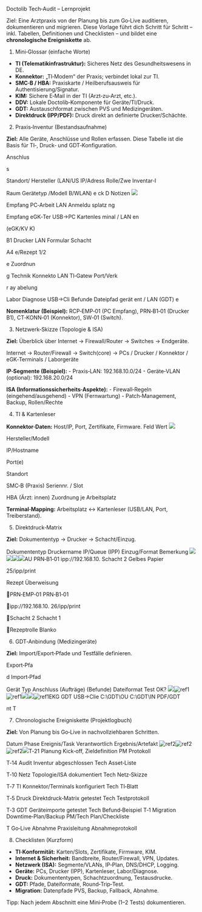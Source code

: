 ﻿Doctolib Tech‑Audit – Lernprojekt 

Ziel: Eine Arztpraxis von der Planung bis zum Go‑Live auditieren, dokumentieren und migrieren. Diese Vorlage führt dich Schritt für Schritt – inkl. Tabellen, Definitionen und Checklisten – und bildet eine **chronologische Ereigniskette** ab. 

1) Mini‑Glossar (einfache Worte) 
- **TI (Telematikinfrastruktur):** Sicheres Netz des Gesundheitswesens in DE. 
- **Konnektor:** „TI‑Modem“ der Praxis; verbindet lokal zur TI. 
- **SMC**‑**B / HBA:** Praxiskarte / Heilberufsausweis für Authentisierung/Signatur. 
- **KIM:** Sichere E‑Mail in der TI (Arzt‑zu‑Arzt, etc.). 
- **DDV:** Lokale Doctolib‑Komponente für Geräte/TI/Druck. 
- **GDT:** Austauschformat zwischen PVS und Medizingeräten. 
- **Direktdruck (IPP/PDF):** Druck direkt an definierte Drucker/Schächte. 
2) Praxis‑Inventur (Bestandsaufnahme) 

**Ziel:** Alle Geräte, Anschlüsse und Rollen erfassen. Diese Tabelle ist die Basis für TI‑, Druck‑ und GDT‑Konfiguration. 

Anschlus

s 

Standort/ Hersteller (LAN/US IP/Adress Rolle/Zwe Inventar‑I

Raum  Gerätetyp  /Modell  B/WLAN)  e  ck  D  Notizen ![](Aspose.Words.d9215745-d6c5-4cab-aa8f-3d55001fff64.001.png)

Empfang  PC‑Arbeit LAN  Anmeldu splatz  ng 

Empfang  eGK‑Ter USB→PC  Kartenles minal  / LAN  en 

(eGK/KV K) 

B1  Drucker  LAN  Formular Schacht 

A4  e/Rezept 1/2 

e  Zuordnun

g Technik  Konnekto LAN  TI‑Gatew Port/Verk

r  ay  abelung 

Labor  Diagnose USB→Cli Befunde  Dateipfad gerät  ent / LAN  (GDT)  e 

**Nomenklatur (Beispiel):** RCP‑EMP‑01 (PC Empfang), PRN‑B1‑01 (Drucker B1), CT‑KONN‑01 (Konnektor), SW‑01 (Switch). 

3) Netzwerk‑Skizze (Topologie & ISA) 

**Ziel:** Überblick über Internet → Firewall/Router → Switches → Endgeräte. 

Internet → Router/Firewall → Switch(core) → PCs / Drucker / Konnektor / eGK‑Terminals / Laborgeräte 

**IP**‑**Segmente (Beispiel):** - Praxis‑LAN: 192.168.10.0/24 - Geräte‑VLAN (optional): 192.168.20.0/24 

**ISA (Informationssicherheits**‑**Aspekte):** - Firewall‑Regeln (eingehend/ausgehend) - VPN (Fernwartung) - Patch‑Management, Backup, Rollen/Rechte 

4) TI & Kartenleser 

**Konnektor**‑**Daten:** Host/IP, Port, Zertifikate, Firmware. Feld  Wert ![](Aspose.Words.d9215745-d6c5-4cab-aa8f-3d55001fff64.002.png)

Hersteller/Modell  

IP/Hostname 

Port(e) 

Standort 

SMC‑B (Praxis)  Seriennr. / Slot 

HBA (Ärzt: innen)  Zuordnung je Arbeitsplatz 

**Terminal**‑**Mapping:** Arbeitsplatz ↔ Kartenleser (USB/LAN, Port, Treiberstand). 

5) Direktdruck‑Matrix 

**Ziel:** Dokumententyp → Drucker → Schacht/Einzug. 

Dokumententyp  Druckername  IP/Queue (IPP)  Einzug/Format  Bemerkung ![](Aspose.Words.d9215745-d6c5-4cab-aa8f-3d55001fff64.003.png)![](Aspose.Words.d9215745-d6c5-4cab-aa8f-3d55001fff64.004.png)![](Aspose.Words.d9215745-d6c5-4cab-aa8f-3d55001fff64.005.png)![](Aspose.Words.d9215745-d6c5-4cab-aa8f-3d55001fff64.006.png)AU  PRN‑B1‑01  ipp://192.168.10. Schacht 2  Gelbes Papier 

25/ipp/print 

Rezept Überweisung 

PRN‑EMP‑01 PRN‑B1‑01 

ipp://192.168.10. 26/ipp/print 

Schacht 2 Schacht 1 

Rezeptrolle Blanko 

6) GDT‑Anbindung (Medizingeräte) 

**Ziel:** Import/Export‑Pfade und Testfälle definieren. 

Export‑Pfa

d  Import‑Pfad 

Gerät  Typ  Anschluss  (Aufträge)  (Befunde)  Dateiformat  Test OK? ![](Aspose.Words.d9215745-d6c5-4cab-aa8f-3d55001fff64.007.png)![ref1]![ref1]![](Aspose.Words.d9215745-d6c5-4cab-aa8f-3d55001fff64.007.png)![](Aspose.Words.d9215745-d6c5-4cab-aa8f-3d55001fff64.007.png)![ref1]EKG  GDT  USB→Clie C:\GDT\OU C:\GDT\IN  PDF/GDT 

nt  T 

7) Chronologische Ereigniskette (Projektlogbuch) 

**Ziel:** Von Planung bis Go‑Live in nachvollziehbaren Schritten. 

Datum  Phase  Ereignis/Task  Verantwortlich  Ergebnis/Artefakt ![ref2]![ref2]![ref2]![](Aspose.Words.d9215745-d6c5-4cab-aa8f-3d55001fff64.009.png)T‑21  Planung  Kick‑off, Zieldefinition  PM  Protokoll 

T‑14  Audit  Inventur abgeschlossen  Tech  Asset‑Liste 

T‑10  Netz  Topologie/ISA dokumentiert  Tech  Netz‑Skizze 

T‑7  TI  Konnektor/Terminals konfiguriert  Tech  TI‑Blatt 

T‑5  Druck  Direktdruck‑Matrix getestet  Tech  Testprotokoll 

T‑3  GDT  Geräteimporte getestet  Tech  Befund‑Beispiel T‑1  Migration  Downtime‑Plan/Backup  PM/Tech  Plan/Checkliste 

T  Go‑Live  Abnahme  Praxisleitung  Abnahmeprotokoll 

8) Checklisten (Kurzform) 
- **TI**‑**Konformität:** Karten/Slots, Zertifikate, Firmware, KIM. 
- **Internet & Sicherheit:** Bandbreite, Router/Firewall, VPN, Updates. 
- **Netzwerk (ISA):** Segmente/VLANs, IP‑Plan, DNS/DHCP, Logging. 
- **Geräte:** PCs, Drucker (IPP), Kartenleser, Labor/Diagnose. 
- **Druck:** Dokumententypen, Schachtzuordnung, Testausdrucke. 
- **GDT:** Pfade, Dateiformate, Round‑Trip‑Test. 
- **Migration:** Datenpfade PVS, Backup, Fallback, Abnahme. 

Tipp: Nach jedem Abschnitt eine Mini‑Probe (1–2 Tests) dokumentieren. 

[ref1]: Aspose.Words.d9215745-d6c5-4cab-aa8f-3d55001fff64.008.png
[ref2]: Aspose.Words.d9215745-d6c5-4cab-aa8f-3d55001fff64.002.png
